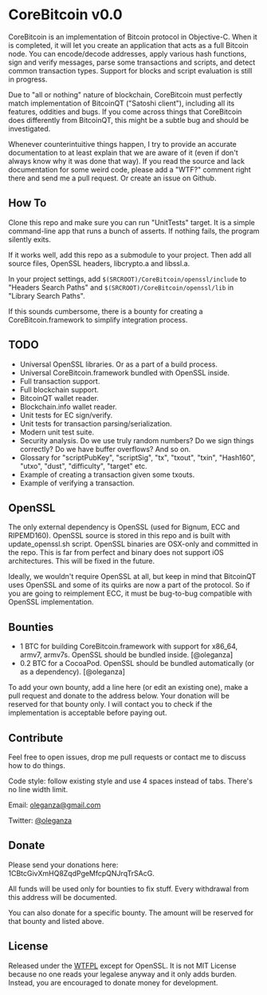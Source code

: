 
CoreBitcoin v0.0
================

CoreBitcoin is an implementation of Bitcoin protocol in Objective-C. When it is completed, it will let you create an application that acts as a full Bitcoin node. You can encode/decode addresses, apply various hash functions, sign and verify messages, parse some transactions and scripts, and detect common transaction types. Support for blocks and script evaluation is still in progress.

Due to "all or nothing" nature of blockchain, CoreBitcoin must perfectly match implementation of BitcoinQT ("Satoshi client"), including all its features, oddities and bugs. If you come across things that CoreBitcoin does differently from BitcoinQT, this might be a subtle bug and should be investigated.

Whenever counterintuitive things happen, I try to provide an accurate documentation to at least explain that we are aware of it (even if don't always know why it was done that way). If you read the source and lack documentation for some weird code, please add a "WTF?" comment right there and send me a pull request. Or create an issue on Github.

How To
------

Clone this repo and make sure you can run "UnitTests" target. It is a simple command-line app that runs a bunch of asserts. If nothing fails, the program silently exits.

If it works well, add this repo as a submodule to your project. Then add all source files, OpenSSL headers, libcrypto.a and libssl.a. 

In your project settings, add `$(SRCROOT)/CoreBitcoin/openssl/include` to "Headers Search Paths" and `$(SRCROOT)/CoreBitcoin/openssl/lib` in "Library Search Paths".

If this sounds cumbersome, there is a bounty for creating a CoreBitcoin.framework to simplify integration process.


TODO
----

- Universal OpenSSL libraries. Or as a part of a build process.
- Universal CoreBitcoin.framework bundled with OpenSSL inside.
- Full transaction support.
- Full blockchain support.
- BitcoinQT wallet reader.
- Blockchain.info wallet reader.
- Unit tests for EC sign/verify.
- Unit tests for transaction parsing/serialization.
- Modern unit test suite.
- Security analysis. Do we use truly random numbers? Do we sign things correctly? Do we have buffer overflows? And so on.
- Glossary for "scriptPubKey", "scriptSig", "tx", "txout", "txin", "Hash160", "utxo", "dust", "difficulty", "target" etc.
- Example of creating a transaction given some txouts.
- Example of verifying a transaction.


OpenSSL
-------

The only external dependency is OpenSSL (used for Bignum, ECC and RIPEMD160). OpenSSL source is stored in this repo and is built with update_openssl.sh script. OpenSSL binaries are OSX-only and committed in the repo. This is far from perfect and binary does not support iOS architectures. This will be fixed in the future.

Ideally, we wouldn't require OpenSSL at all, but keep in mind that BitcoinQT uses OpenSSL and some of its quirks are now a part of the protocol. So if you are going to reimplement ECC, it must be bug-to-bug compatible with OpenSSL implementation.


Bounties
--------

- 1 BTC for building CoreBitcoin.framework with support for x86_64, armv7, armv7s. OpenSSL should be bundled inside. [@oleganza]
- 0.2 BTC for a CocoaPod. OpenSSL should be bundled automatically (or as a dependency). [@oleganza]

To add your own bounty, add a line here (or edit an existing one), make a pull request and donate to the address below. Your donation will be reserved for that bounty only. I will contact you to check if the implementation is acceptable before paying out.


Contribute
----------

Feel free to open issues, drop me pull requests or contact me to discuss how to do things.

Code style: follow existing style and use 4 spaces instead of tabs. There's no line width limit.

Email: [oleganza@gmail.com](mailto:oleganza@gmail.com)

Twitter: [@oleganza](http://twitter.com/oleganza)


Donate
------

Please send your donations here: 1CBtcGivXmHQ8ZqdPgeMfcpQNJrqTrSAcG.

All funds will be used only for bounties to fix stuff. Every withdrawal from this address will be documented.

You can also donate for a specific bounty. The amount will be reserved for that bounty and listed above.


License
-------

Released under the [WTFPL](http://www.wtfpl.net) except for OpenSSL. It is not MIT License because no one reads your legalese anyway and it only adds burden. Instead, you are encouraged to donate money for development.

